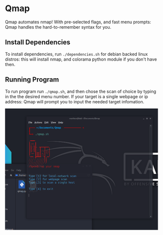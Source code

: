 # Qmap
Qmap automates nmap! With pre-selected flags, and fast menu prompts: Qmap handles the hard-to-remember syntax for you. 

## Install Dependencies
To install dependencies, run `./dependencies.sh` for debian backed linux distros: this will install nmap, and colorama python module if you don't have then.

## Running Program
To run program run `./qmap.sh`, and then chose the scan of choice by typing in the the desired menu number. If your target is a single webpage or ip address: Qmap will prompt you to input the needed target infomation.  

![Example](/image/Snapshot.png "Example")
